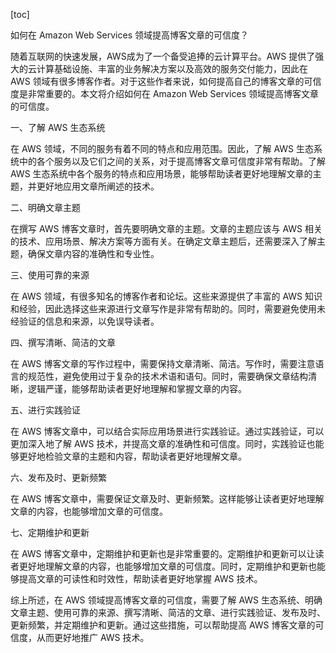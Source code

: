 
[toc]                    
                
                
如何在 Amazon Web Services 领域提高博客文章的可信度？

随着互联网的快速发展，AWS成为了一个备受追捧的云计算平台。AWS 提供了强大的云计算基础设施、丰富的业务解决方案以及高效的服务交付能力，因此在 AWS 领域有很多博客作者。对于这些作者来说，如何提高自己的博客文章的可信度是非常重要的。本文将介绍如何在 Amazon Web Services 领域提高博客文章的可信度。

一、了解 AWS 生态系统

在 AWS 领域，不同的服务有着不同的特点和应用范围。因此，了解 AWS 生态系统中的各个服务以及它们之间的关系，对于提高博客文章可信度非常有帮助。了解 AWS 生态系统中各个服务的特点和应用场景，能够帮助读者更好地理解文章的主题，并更好地应用文章所阐述的技术。

二、明确文章主题

在撰写 AWS 博客文章时，首先要明确文章的主题。文章的主题应该与 AWS 相关的技术、应用场景、解决方案等方面有关。在确定文章主题后，还需要深入了解主题，确保文章内容的准确性和专业性。

三、使用可靠的来源

在 AWS 领域，有很多知名的博客作者和论坛。这些来源提供了丰富的 AWS 知识和经验，因此选择这些来源进行文章写作是非常有帮助的。同时，需要避免使用未经验证的信息和来源，以免误导读者。

四、撰写清晰、简洁的文章

在 AWS 博客文章的写作过程中，需要保持文章清晰、简洁。写作时，需要注意语言的规范性，避免使用过于复杂的技术术语和语句。同时，需要确保文章结构清晰，逻辑严谨，能够帮助读者更好地理解和掌握文章的内容。

五、进行实践验证

在 AWS 博客文章中，可以结合实际应用场景进行实践验证。通过实践验证，可以更加深入地了解 AWS 技术，并提高文章的准确性和可信度。同时，实践验证也能够更好地检验文章的主题和内容，帮助读者更好地理解文章。

六、发布及时、更新频繁

在 AWS 博客文章中，需要保证文章及时、更新频繁。这样能够让读者更好地理解文章的内容，也能够增加文章的可信度。

七、定期维护和更新

在 AWS 博客文章中，定期维护和更新也是非常重要的。定期维护和更新可以让读者更好地理解文章的内容，也能够增加文章的可信度。同时，定期维护和更新也能够提高文章的可读性和时效性，帮助读者更好地掌握 AWS 技术。

综上所述，在 AWS 领域提高博客文章的可信度，需要了解 AWS 生态系统、明确文章主题、使用可靠的来源、撰写清晰、简洁的文章、进行实践验证、发布及时、更新频繁，并定期维护和更新。通过这些措施，可以帮助提高 AWS 博客文章的可信度，从而更好地推广 AWS 技术。

